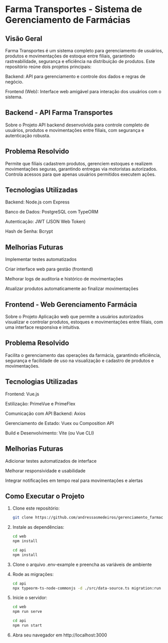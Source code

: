 # Farma Transportes - Sistema de Gerenciamento de Farmácias
## Visão Geral
Farma Transportes é um sistema completo para gerenciamento de usuários, produtos e movimentações de estoque entre filiais, garantindo rastreabilidade, segurança e eficiência na distribuição de produtos.
Este repositório reúne dois projetos principais:

Backend: API para gerenciamento e controle dos dados e regras de negócio.

Frontend (Web): Interface web amigável para interação dos usuários com o sistema.

## Backend - API Farma Transportes
Sobre o Projeto
API backend desenvolvida para controle completo de usuários, produtos e movimentações entre filiais, com segurança e autenticação robusta.

## Problema Resolvido
Permite que filiais cadastrem produtos, gerenciem estoques e realizem movimentações seguras, garantindo entregas via motoristas autorizados. Controla acessos para que apenas usuários permitidos executem ações.

## Tecnologias Utilizadas
Backend: Node.js com Express

Banco de Dados: PostgreSQL com TypeORM

Autenticação: JWT (JSON Web Token)

Hash de Senha: Bcrypt

## Melhorias Futuras
Implementar testes automatizados

Criar interface web para gestão (frontend)

Melhorar logs de auditoria e histórico de movimentações

Atualizar produtos automaticamente ao finalizar movimentações

## Frontend - Web Gerenciamento Farmácia
Sobre o Projeto
Aplicação web que permite a usuários autorizados visualizar e controlar produtos, estoques e movimentações entre filiais, com uma interface responsiva e intuitiva.

## Problema Resolvido
Facilita o gerenciamento das operações da farmácia, garantindo eficiência, segurança e facilidade de uso na visualização e cadastro de produtos e movimentações.

## Tecnologias Utilizadas
Frontend: Vue.js

Estilização: PrimeVue e PrimeFlex

Comunicação com API Backend: Axios

Gerenciamento de Estado: Vuex ou Composition API

Build e Desenvolvimento: Vite (ou Vue CLI)

## Melhorias Futuras
Adicionar testes automatizados de interface

Melhorar responsividade e usabilidade

Integrar notificações em tempo real para movimentações e alertas


## Como Executar o Projeto
1. Clone este repositório:
   ```sh
   git clone https://github.com/andressasmedeiros/gerenciamento_farmacia.git
   ```
2. Instale as dependências:
   ```sh
   cd web
   npm install

   cd api
   npm install
   ```
3. Clone o arquivo .env-example e preencha as variáveis de ambiente

4. Rode as migrações:
   ```sh
   cd api
   npx typeorm-ts-node-commonjs -d ./src/data-source.ts migration:run
   ```
5. Inicie o servidor:
   ```sh
   cd web
   npm run serve

   cd api
   npm run start
   ```
6. Abra seu navegador em http://localhost:3000

